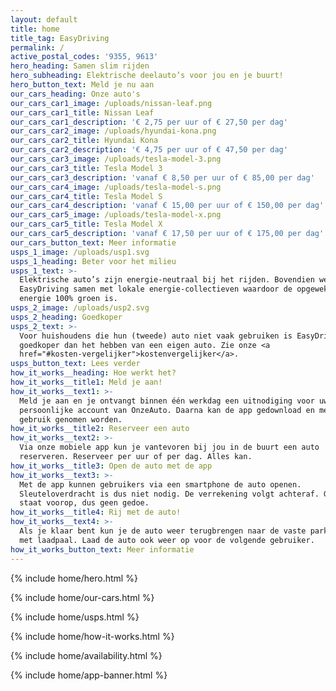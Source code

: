 ```yaml
---
layout: default
title: home
title_tag: EasyDriving
permalink: /
active_postal_codes: '9355, 9613'
hero_heading: Samen slim rijden
hero_subheading: Elektrische deelauto’s voor jou en je buurt!
hero_button_text: Meld je nu aan
our_cars_heading: Onze auto's
our_cars_car1_image: /uploads/nissan-leaf.png
our_cars_car1_title: Nissan Leaf
our_cars_car1_description: '€ 2,75 per uur of € 27,50 per dag'
our_cars_car2_image: /uploads/hyundai-kona.png
our_cars_car2_title: Hyundai Kona
our_cars_car2_description: '€ 4,75 per uur of € 47,50 per dag'
our_cars_car3_image: /uploads/tesla-model-3.png
our_cars_car3_title: Tesla Model 3
our_cars_car3_description: 'vanaf € 8,50 per uur of € 85,00 per dag'
our_cars_car4_image: /uploads/tesla-model-s.png
our_cars_car4_title: Tesla Model S
our_cars_car4_description: 'vanaf € 15,00 per uur of € 150,00 per dag'
our_cars_car5_image: /uploads/tesla-model-x.png
our_cars_car5_title: Tesla Model X
our_cars_car5_description: 'vanaf € 17,50 per uur of € 175,00 per dag'
our_cars_button_text: Meer informatie
usps_1_image: /uploads/usp1.svg
usps_1_heading: Beter voor het milieu
usps_1_text: >-
  Elektrische auto’s zijn energie-neutraal bij het rijden. Bovendien werkt
  EasyDriving samen met lokale energie-collectieven waardoor de opgewekte
  energie 100% groen is.
usps_2_image: /uploads/usp2.svg
usps_2_heading: Goedkoper
usps_2_text: >-
  Voor huishoudens die hun (tweede) auto niet vaak gebruiken is EasyDriving veel
  goedkoper dan het hebben van een eigen auto. Zie onze <a
  href="#kosten-vergelijker">kostenvergelijker</a>.
usps_button_text: Lees verder
how_it_works__heading: Hoe werkt het?
how_it_works__title1: Meld je aan!
how_it_works__text1: >-
  Meld je aan en je ontvangt binnen één werkdag een uitnodiging voor uw
  persoonlijke account van OnzeAuto. Daarna kan de app gedownload en meteen in
  gebruik genomen worden.
how_it_works__title2: Reserveer een auto
how_it_works__text2: >-
  Via onze mobiele app kun je vantevoren bij jou in de buurt een auto
  reserveren. Reserveer per uur of per dag. Alles kan.
how_it_works__title3: Open de auto met de app
how_it_works__text3: >-
  Met de app kunnen gebruikers via een smartphone de auto openen.
  Sleuteloverdracht is dus niet nodig. De verrekening volgt achteraf. Gemak
  staat voorop, dus geen gedoe.
how_it_works__title4: Rij met de auto!
how_it_works__text4: >-
  Als je klaar bent kun je de auto weer terugbrengen naar de vaste parkeerplek
  met laadpaal. Laad de auto ook weer op voor de volgende gebruiker.
how_it_works_button_text: Meer informatie
---
```


{% include home/hero.html %}

{% include home/our-cars.html %}

{% include home/usps.html %}

{% include home/how-it-works.html %}

{% include home/availability.html %}

{% include home/app-banner.html %}
